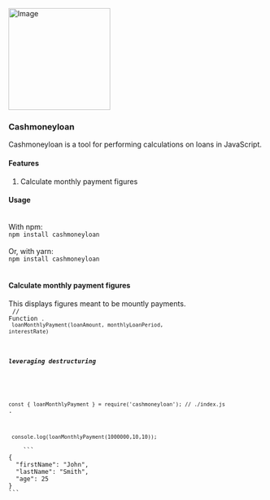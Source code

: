 <a href="https://www.npmjs.com/package/cashmoneyloan"><img src="https://i.pinimg.com/564x/cc/8a/ab/cc8aabb120ae1cc3febe59167e06b7ed.jpg" height="200px" alt="Image"/></a>
### Cashmoneyloan
Cashmoneyloan is a tool for performing calculations on loans in JavaScript.

#### Features
1. Calculate monthly payment figures

#### Usage
<br>
With npm:
<code>
npm install cashmoneyloan
</code>
<br>
Or, with yarn:
<code>
npm install cashmoneyloan
</code>
<br>

#### Calculate monthly payment figures
This displays figures meant to be mountly payments. 
<br>
<code>
 // Function 
<code>.
 <br>
loanMonthlyPayment(loanAmount, monthlyLoanPeriod, interestRate)
</code>
<br>
##### leveraging destructuring 
 <br>
<code>
const { loanMonthlyPayment } = require('cashmoneyloan'); // ./index.js
</code>.
 <br>
<code>
 console.log(loanMonthlyPayment(1000000,10,10));
</code>
	```
{
  "firstName": "John",
  "lastName": "Smith",
  "age": 25
}
```
